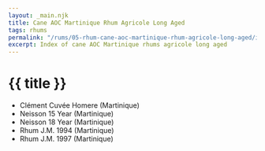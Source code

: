 ```yaml
---
layout: _main.njk
title: Cane AOC Martinique Rhum Agricole Long Aged
tags: rhums
permalink: "/rums/05-rhum-cane-aoc-martinique-rhum-agricole-long-aged/index.html"
excerpt: Index of cane AOC Martinique rhums agricole long aged
---
```

<!-- markdownlint-disable MD025 -->
# {{ title }}
<!-- markdownlint-disable MD025 -->

<div class="index">

* Clément Cuvée Homere (Martinique)
* Neisson 15 Year (Martinique)
* Neisson 18 Year (Martinique)
* Rhum J.M. 1994 (Martinique)
* Rhum J.M. 1997 (Martinique)

</div>
